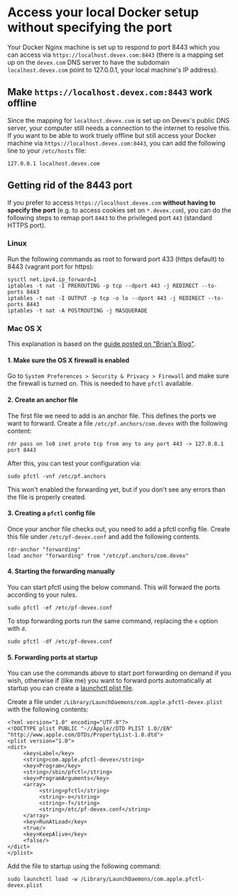 # Access your local Docker setup without specifying the port

Your Docker Nginx machine is set up to respond to port 8443 which you can
access via `https://localhost.devex.com:8443` (there is a mapping set up
on the `devex.com` DNS server to have the subdomain `localhost.devex.com`
point to 127.0.0.1, your local machine's IP address).

## Make `https://localhost.devex.com:8443` work offline

Since the mapping for `localhost.devex.com` is set up on Devex's public
DNS server, your computer still needs a connection to the internet to
resolve this.
If you want to be able to work truely offline but still access your Docker
machine via `https://localhost.devex.com:8443`, you can add the following
line to your `/etc/hosts` file:

```
127.0.0.1 localhost.devex.com
```

## Getting rid of the 8443 port

If you prefer to access `https://localhost.devex.com` **without having to
specify the port** (e.g. to access cookies set on `*.devex.com`), you can
do the following steps to remap port `8443` to the privileged port `443`
(standard HTTPS port).

### Linux

Run the following commands as root to forward port 433 (https default) to 8443 (vagrant port for https):

```
sysctl net.ipv4.ip_forward=1
iptables -t nat -I PREROUTING -p tcp --dport 443 -j REDIRECT --to-ports 8443
iptables -t nat -I OUTPUT -p tcp -o lo --dport 443 -j REDIRECT --to-ports 8443
iptables -t nat -A POSTROUTING -j MASQUERADE
```

### Mac OS X

This explanation is based on the [guide posted on "Brian's Blog"](http://blog.brianjohn.com/forwarding-ports-in-os-x-el-capitan.html).

#### 1. Make sure the OS X firewall is enabled

Go to `System Preferences > Security & Privacy > Firewall` and make sure the firewall is turned on. This is needed to have `pfctl` available.

#### 2. Create an anchor file

The first file we need to add is an anchor file. This defines the ports we want to forward. Create a file `/etc/pf.anchors/com.devex` with the following content:

```
rdr pass on lo0 inet proto tcp from any to any port 443 -> 127.0.0.1 port 8443
```

After this, you can test your configuration via:

```
sudo pfctl -vnf /etc/pf.anchors
```

This won't enabled the forwarding yet, but if you don't see any errors than the file is properly created.

#### 3. Creating a `pfctl` config file

Once your anchor file checks out, you need to add a pfctl config file. Create this file under `/etc/pf-devex.conf` and add the following contents.

```
rdr-anchor "forwarding"
load anchor "forwarding" from "/etc/pf.anchors/com.devex"
```

#### 4. Starting the forwarding manually

You can start pfctl using the below command. This will forward the ports according to your rules.

```
sudo pfctl -ef /etc/pf-devex.conf
```

To stop forwarding ports run the same command, replacing the `e` option with `d`.

```
sudo pfctl -df /etc/pf-devex.conf
```

#### 5. Forwarding ports at startup

You can use the commands above to start port forwarding on demand if you wish, otherwise if (like me) you want to forward ports automatically at startup you can create a [launchctl plist file](https://developer.apple.com/library/content/documentation/MacOSX/Conceptual/BPSystemStartup/Chapters/CreatingLaunchdJobs.html). 

Create a file under `/Library/LaunchDaemons/com.apple.pfctl-devex.plist` with the following contents:

```
<?xml version="1.0" encoding="UTF-8"?>
<!DOCTYPE plist PUBLIC "-//Apple//DTD PLIST 1.0//EN" "http://www.apple.com/DTDs/PropertyList-1.0.dtd">
<plist version="1.0">
<dict>
     <key>Label</key>
     <string>com.apple.pfctl-devex</string>
     <key>Program</key>
     <string>/sbin/pfctl</string>
     <key>ProgramArguments</key>
     <array>
          <string>pfctl</string>
          <string>-e</string>
          <string>-f</string>
          <string>/etc/pf-devex.conf</string>
     </array>
     <key>RunAtLoad</key>
     <true/>
     <key>KeepAlive</key>
     <false/>
</dict>
</plist>
```

Add the file to startup using the following command:

```
sudo launchctl load -w /Library/LaunchDaemons/com.apple.pfctl-devex.plist
```
